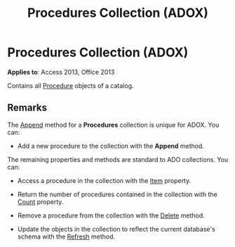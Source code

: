 ﻿---
title: Procedures Collection (ADOX)
TOCTitle: Procedures Collection (ADOX)
ms:assetid: e1ca53ad-1213-b514-e015-e18c2ab15e23
ms:mtpsurl: https://msdn.microsoft.com/library/JJ250150(v=office.15)
ms:contentKeyID: 48548267
ms.date: 09/18/2015
mtps_version: v=office.15
---

# Procedures Collection (ADOX)


**Applies to**: Access 2013, Office 2013

Contains all [Procedure](procedure-object-adox.md) objects of a catalog.

## Remarks

The [Append](append-method-adox-procedures.md) method for a **Procedures** collection is unique for ADOX. You can:

  - Add a new procedure to the collection with the **Append** method.

The remaining properties and methods are standard to ADO collections. You can:

  - Access a procedure in the collection with the [Item](item-property-ado.md) property.

  - Return the number of procedures contained in the collection with the [Count](count-property-ado.md) property.

  - Remove a procedure from the collection with the [Delete](delete-method-adox-collections.md) method.

  - Update the objects in the collection to reflect the current database's schema with the [Refresh](refresh-method-ado.md) method.

